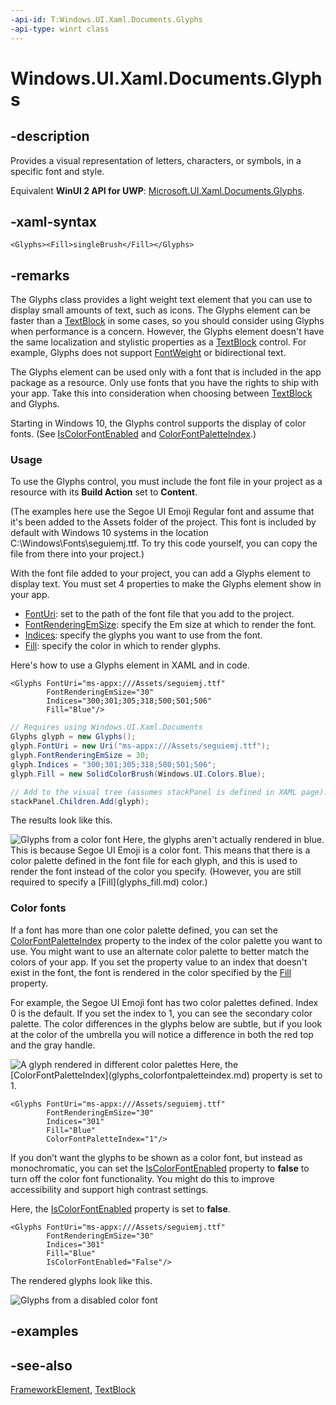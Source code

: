 ```yaml
---
-api-id: T:Windows.UI.Xaml.Documents.Glyphs
-api-type: winrt class
---
```


<!-- Class syntax.
public class Glyphs : Windows.UI.Xaml.FrameworkElement, Windows.UI.Xaml.Documents.IGlyphs, Windows.UI.Xaml.Documents.IGlyphs2
-->

# Windows.UI.Xaml.Documents.Glyphs

## -description
Provides a visual representation of letters, characters, or symbols, in a specific font and style.

Equivalent **WinUI 2 API for UWP**: [Microsoft.UI.Xaml.Documents.Glyphs](/windows/winui/api/microsoft.ui.xaml.documents.glyphs).

## -xaml-syntax
```xaml
<Glyphs><Fill>singleBrush</Fill></Glyphs>
```


## -remarks
The Glyphs class provides a light weight text element that you can use to display small amounts of text, such as icons. The Glyphs element can be faster than a [TextBlock](../windows.ui.xaml.controls/textblock.md) in some cases, so you should consider using Glyphs when performance is a concern. However, the Glyphs element doesn't have the same localization and stylistic properties as a [TextBlock](../windows.ui.xaml.controls/textblock.md) control. For example, Glyphs does not support [FontWeight](../windows.ui.xaml.controls/textblock_fontweight.md) or bidirectional text.

The Glyphs element can be used only with a font that is included in the app package as a resource. Only use fonts that you have the rights to ship with your app. Take this into consideration when choosing between [TextBlock](../windows.ui.xaml.controls/textblock.md) and Glyphs.

Starting in Windows 10, the Glyphs control supports the display of color fonts. (See [IsColorFontEnabled](glyphs_iscolorfontenabled.md) and [ColorFontPaletteIndex](glyphs_colorfontpaletteindex.md).)

### Usage

To use the Glyphs control, you must include the font file in your project as a resource with its **Build Action** set to **Content**.



(The examples here use the Segoe UI Emoji Regular font and assume that it's been added to the Assets folder of the project. This font is included by default with Windows 10 systems in the location C:\Windows\Fonts\seguiemj.ttf. To try this code yourself, you can copy the file from there into your project.)

With the font file added to your project, you can add a Glyphs element to display text. You must set 4 properties to make the Glyphs element show in your app.
+ [FontUri](glyphs_fonturi.md): set to the path of the font file that you add to the project.
+ [FontRenderingEmSize](glyphs_fontrenderingemsize.md): specify the Em size at which to render the font.
+ [Indices](glyphs_indices.md): specify the glyphs you want to use from the font.
+ [Fill](glyphs_fill.md): specify the color in which to render glyphs.


Here's how to use a Glyphs element in XAML and in code.

```xaml
<Glyphs FontUri="ms-appx:///Assets/seguiemj.ttf" 
        FontRenderingEmSize="30" 
        Indices="300;301;305;318;500;501;506" 
        Fill="Blue"/>
```

```csharp
// Requires using Windows.UI.Xaml.Documents 
Glyphs glyph = new Glyphs();
glyph.FontUri = new Uri("ms-appx:///Assets/seguiemj.ttf");
glyph.FontRenderingEmSize = 30;
glyph.Indices = "300;301;305;318;500;501;506";
glyph.Fill = new SolidColorBrush(Windows.UI.Colors.Blue);

// Add to the visual tree (assumes stackPanel is defined in XAML page).
stackPanel.Children.Add(glyph);
```

The results look like this.

<img src="images/Glyphs_ColorFont_Enabled.png" alt="Glyphs from a color font" />
Here, the glyphs aren't actually rendered in blue. This is because Segoe UI Emoji is a color font. This means that there is a color palette defined in the font file for each glyph, and this is used to render the font instead of the color you specify. (However, you are still required to specify a [Fill](glyphs_fill.md) color.)

### Color fonts

If a font has more than one color palette defined, you can set the [ColorFontPaletteIndex](glyphs_colorfontpaletteindex.md) property to the index of the color palette you want to use. You might want to use an alternate color palette to better match the colors of your app. If you set the property value to an index that doesn't exist in the font, the font is rendered in the color specified by the [Fill](glyphs_fill.md) property.

For example, the Segoe UI Emoji font has two color palettes defined. Index 0 is the default. If you set the index to 1, you can see the secondary color palette. The color differences in the glyphs below are subtle, but if you look at the color of the umbrella you will notice a difference in both the red top and the gray handle.

<img src="images/Glyphs_ColorPalette.png" alt="A glyph rendered in different color palettes" />
Here, the [ColorFontPaletteIndex](glyphs_colorfontpaletteindex.md) property is set to 1.

```xaml
<Glyphs FontUri="ms-appx:///Assets/seguiemj.ttf" 
        FontRenderingEmSize="30" 
        Indices="301" 
        Fill="Blue" 
        ColorFontPaletteIndex="1"/>
```

If you don’t want the glyphs to be shown as a color font, but instead as monochromatic, you can set the [IsColorFontEnabled](glyphs_iscolorfontenabled.md) property to **false** to turn off the color font functionality. You might do this to improve accessibility and support high contrast settings.

Here, the [IsColorFontEnabled](glyphs_iscolorfontenabled.md) property is set to **false**.

```xaml
<Glyphs FontUri="ms-appx:///Assets/seguiemj.ttf" 
        FontRenderingEmSize="30" 
        Indices="301" 
        Fill="Blue" 
        IsColorFontEnabled="False"/>
```

The rendered glyphs look like this.

<img src="images/Glyphs_ColorFont_Disabled.png" alt="Glyphs from a disabled color font" />

## -examples

## -see-also
[FrameworkElement](../windows.ui.xaml/frameworkelement.md), [TextBlock](../windows.ui.xaml.controls/textblock.md)
